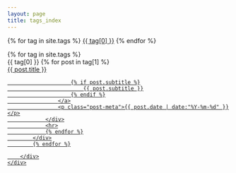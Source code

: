 ```yaml
---
layout: page
title: tags_index
---
```


<!-- Main Content -->
<div class="container">
	<div class="row">
		<div class="col-lg-8 col-lg-offset-2 col-md-10 col-md-offset-1">
            <!-- 标签云 -->
			<p>
				<div id='tag_cloud' class="tags">
					{% for tag in site.tags %}
					<a href="#{{ tag[0] }}" title="{{ tag[0] }}" rel="{{ tag[1].size }}">{{ tag[0] }}</a>
					{% endfor %}
				</div>
            </p>
            <!-- 标签列表 -->
			{% for tag in site.tags %}
			<div class="one-tag-list">
			  	<span class="fa fa-tag listing-seperator" id="{{ tag[0] }}">{{ tag[0] }}</span>
				{% for post in tag[1] %}
				 <div class="post-preview">
				    <a href="{{ post.url | prepend: site.baseurl }}" class="post-title">
				        {{ post.title }}
				        
				        {% if post.subtitle %}
				            {{ post.subtitle }}
				        {% endif %}
				    </a>
				    <p class="post-meta">{{ post.date | date:"%Y-%m-%d" }}</p>
				</div>
				<hr>
				{% endfor %}
			</div>
			{% endfor %}

		</div>
	</div>
</div>